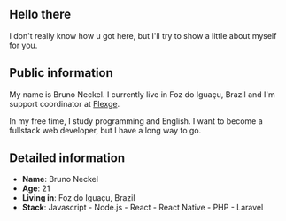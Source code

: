 ## Hello there

I don't really know how u got here, but I'll try to show a little about myself for you.

## Public information

My name is Bruno Neckel. I currently live in Foz do Iguaçu, Brazil and I'm support coordinator at [Flexge](https://flexge.com/).

In my free time, I study programming and English. I want to become a fullstack web developer, but I have a long way to go.

## Detailed information

* **Name**: Bruno Neckel
* **Age**: 21
* **Living in**: Foz do Iguaçu, Brazil
* **Stack**: Javascript - Node.js - React - React Native - PHP - Laravel
